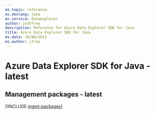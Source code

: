```yaml
---
ms.topic: reference
ms.devlang: java
ms.service: dataexplorer
author: joshfree
description: Reference for Azure Data Explorer SDK for Java
title: Azure Data Explorer SDK for Java
ms.data: 10/06/2022
ms.author: jfree
---
```

# Azure Data Explorer SDK for Java - latest

## Management packages - latest
[!INCLUDE [mgmt-packages](data-explorer-mgmt-index.md)]